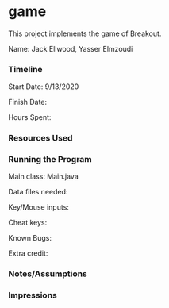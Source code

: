 game
====

This project implements the game of Breakout.

Name: Jack Ellwood, Yasser Elmzoudi

### Timeline

Start Date: 9/13/2020

Finish Date: 

Hours Spent:

### Resources Used


### Running the Program

Main class: Main.java

Data files needed: 

Key/Mouse inputs:

Cheat keys:

Known Bugs:

Extra credit:


### Notes/Assumptions


### Impressions

